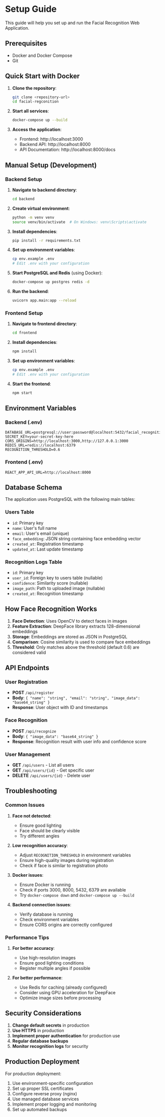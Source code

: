 # Setup Guide

This guide will help you set up and run the Facial Recognition Web Application.

## Prerequisites

- Docker and Docker Compose
- Git

## Quick Start with Docker

1. **Clone the repository**:
   ```bash
   git clone <repository-url>
   cd facial-regconition
   ```

2. **Start all services**:
   ```bash
   docker-compose up --build
   ```

3. **Access the application**:
   - Frontend: http://localhost:3000
   - Backend API: http://localhost:8000
   - API Documentation: http://localhost:8000/docs

## Manual Setup (Development)

### Backend Setup

1. **Navigate to backend directory**:
   ```bash
   cd backend
   ```

2. **Create virtual environment**:
   ```bash
   python -m venv venv
   source venv/bin/activate  # On Windows: venv\Scripts\activate
   ```

3. **Install dependencies**:
   ```bash
   pip install -r requirements.txt
   ```

4. **Set up environment variables**:
   ```bash
   cp env.example .env
   # Edit .env with your configuration
   ```

5. **Start PostgreSQL and Redis** (using Docker):
   ```bash
   docker-compose up postgres redis -d
   ```

6. **Run the backend**:
   ```bash
   uvicorn app.main:app --reload
   ```

### Frontend Setup

1. **Navigate to frontend directory**:
   ```bash
   cd frontend
   ```

2. **Install dependencies**:
   ```bash
   npm install
   ```

3. **Set up environment variables**:
   ```bash
   cp env.example .env
   # Edit .env with your configuration
   ```

4. **Start the frontend**:
   ```bash
   npm start
   ```

## Environment Variables

### Backend (.env)
```env
DATABASE_URL=postgresql://user:password@localhost:5432/facial_recognition
SECRET_KEY=your-secret-key-here
CORS_ORIGINS=http://localhost:3000,http://127.0.0.1:3000
REDIS_URL=redis://localhost:6379
RECOGNITION_THRESHOLD=0.6
```

### Frontend (.env)
```env
REACT_APP_API_URL=http://localhost:8000
```

## Database Schema

The application uses PostgreSQL with the following main tables:

### Users Table
- `id`: Primary key
- `name`: User's full name
- `email`: User's email (unique)
- `face_embedding`: JSON string containing face embedding vector
- `created_at`: Registration timestamp
- `updated_at`: Last update timestamp

### Recognition Logs Table
- `id`: Primary key
- `user_id`: Foreign key to users table (nullable)
- `confidence`: Similarity score (nullable)
- `image_path`: Path to uploaded image (nullable)
- `created_at`: Recognition timestamp

## How Face Recognition Works

1. **Face Detection**: Uses OpenCV to detect faces in images
2. **Feature Extraction**: DeepFace library extracts 128-dimensional embeddings
3. **Storage**: Embeddings are stored as JSON in PostgreSQL
4. **Comparison**: Cosine similarity is used to compare face embeddings
5. **Threshold**: Only matches above the threshold (default 0.6) are considered valid

## API Endpoints

### User Registration
- **POST** `/api/register`
- **Body**: `{ "name": "string", "email": "string", "image_data": "base64_string" }`
- **Response**: User object with ID and timestamps

### Face Recognition
- **POST** `/api/recognize`
- **Body**: `{ "image_data": "base64_string" }`
- **Response**: Recognition result with user info and confidence score

### User Management
- **GET** `/api/users` - List all users
- **GET** `/api/users/{id}` - Get specific user
- **DELETE** `/api/users/{id}` - Delete user

## Troubleshooting

### Common Issues

1. **Face not detected**:
   - Ensure good lighting
   - Face should be clearly visible
   - Try different angles

2. **Low recognition accuracy**:
   - Adjust `RECOGNITION_THRESHOLD` in environment variables
   - Ensure high-quality images during registration
   - Check if face is similar to registration photo

3. **Docker issues**:
   - Ensure Docker is running
   - Check if ports 3000, 8000, 5432, 6379 are available
   - Try `docker-compose down` and `docker-compose up --build`

4. **Backend connection issues**:
   - Verify database is running
   - Check environment variables
   - Ensure CORS origins are correctly configured

### Performance Tips

1. **For better accuracy**:
   - Use high-resolution images
   - Ensure good lighting conditions
   - Register multiple angles if possible

2. **For better performance**:
   - Use Redis for caching (already configured)
   - Consider using GPU acceleration for DeepFace
   - Optimize image sizes before processing

## Security Considerations

1. **Change default secrets** in production
2. **Use HTTPS** in production
3. **Implement proper authentication** for production use
4. **Regular database backups**
5. **Monitor recognition logs** for security

## Production Deployment

For production deployment:

1. Use environment-specific configuration
2. Set up proper SSL certificates
3. Configure reverse proxy (nginx)
4. Use managed database services
5. Implement proper logging and monitoring
6. Set up automated backups
